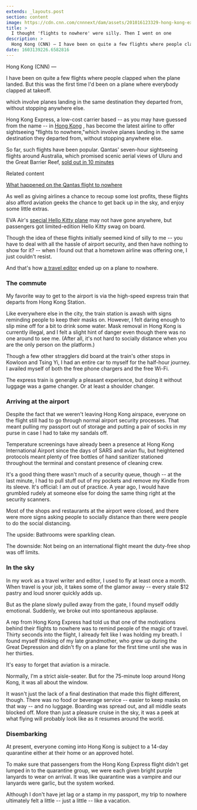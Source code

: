 ```yaml
--- 
extends: _layouts.post 
section: content 
image: https://cdn.cnn.com/cnnnext/dam/assets/201016123329-hong-kong-express-plane-super-tease.jpg 
title: > 
  I thought 'flights to nowhere' were silly. Then I went on one 
description: > 
  Hong Kong (CNN) — I have been on quite a few flights where people clapped when the plane landed.Though the idea of these flights initially seemed kind of silly to me -- you have to deal with all the hassle of airport security, and then have nothing to show for it?The commuteMy favorite way to get to the airport is via the high-speed express train that departs from Hong Kong Station.The express train is generally a pleasant experience, but doing it without luggage was a game changer.DisembarkingAt present, everyone coming into Hong Kong is subject to a 14-day quarantine either at their home or an approved hotel. 
date: 1603139226.6582816 
--- 
```

<div><p class="Paragraph__component">Hong Kong (CNN) &#8212; <p>I have been on quite a few flights where people clapped when the plane landed. But this was the first time I'd been on a plane where everybody clapped at takeoff.</p></p><span><a></a><strong> </strong>which involve planes landing in the same destination they departed from, without stopping anywhere else.<p>Hong Kong Express, a low-cost carrier based -- as you may have guessed from the name -- in <a href="https://edition.cnn.com/travel/destinations/hong-kong" target="_blank">Hong Kong</a> , has become the latest airline to offer sightseeing "flights to nowhere,"which involve planes landing in the same destination they departed from, without stopping anywhere else.</p></span><p id="ad_rect_atf_02" class="Ad__tag Article__adBody Ad__hasLabel"></p><span><a></a><p>So far, such flights have been popular. Qantas' seven-hour sightseeing flights around Australia, which promised scenic aerial views of Uluru and the Great Barrier Reef, <a href="https://edition.cnn.com/travel/article/flights-to-nowhere-qantas" target="_blank">sold out in 10 minutes</a> </p></span><p class="RelatedArticle__label">Related content</p><a class="RelatedArticle__link" href="/travel/article/qantas-flight-to-nowhere-passenger-experience/index.html" target="_blank">What happened on the Qantas flight to nowhere</a><p class="Paragraph__component"><p>As well as giving airlines a chance to recoup some lost profits, these flights also afford aviation geeks the chance to get back up in the sky, and enjoy some little extras.</p></p><span><a></a><p>EVA Air's <a href="https://edition.cnn.com/travel/article/eva-air-hello-kitty-fathers-day-flight/index.html" target="_blank">special Hello Kitty plane</a> may not have gone anywhere, but passengers got limited-edition Hello Kitty swag on board.</p></span><p class="Paragraph__component"><p>Though the idea of these flights initially seemed kind of silly to me -- you have to deal with all the hassle of airport security, and then have nothing to show for it? -- when I found out that a hometown airline was offering one, I just couldn't resist. </p></p><p id="ad_nat_btf_01" class="Ad__tag"></p><span><a></a><p>And that's how <a href="https://edition.cnn.com/travel/article/cancer-lilit-marcus-wellness-coronavirus-diary-intl-hnk/index.html" target="_blank">a travel editor</a> ended up on a plane to nowhere.</p></span><p class="Paragraph__component"><p><h3>The commute</h3></p></p><p class="Paragraph__component"><p>My favorite way to get to the airport is via the high-speed express train that departs from Hong Kong Station. </p></p><p class="Paragraph__component"><p>Like everywhere else in the city, the train station is awash with signs reminding people to keep their masks on. However, I felt daring enough to slip mine off for a bit to drink some water. Mask removal in Hong Kong is currently illegal, and I felt a slight hint of danger even though there was no one around to see me. (After all, it's not hard to socially distance when you are the only person on the platform.)</p></p><p class="Paragraph__component"><p>Though a few other stragglers did board at the train's other stops in Kowloon and Tsing Yi, I had an entire car to myself for the half-hour journey. I availed myself of both the free phone chargers and the free Wi-Fi.</p></p><p class="Paragraph__component"><p>The express train is generally a pleasant experience, but doing it without luggage was a game changer. Or at least a shoulder changer.</p></p><p class="HTMLEmbed__component"></p><p class="Paragraph__component"><p><h3>Arriving at the airport</h3></p></p><p class="Paragraph__component"><p>Despite the fact that we weren't leaving Hong Kong airspace, everyone on the flight still had to go through normal airport security processes. That meant pulling my passport out of storage  and putting a pair of socks in my purse in case I had to take my sandals off.</p></p><p class="Paragraph__component"><p>Temperature screenings have already been a presence at Hong Kong International Airport since the days of SARS and avian flu, but heightened protocols meant plenty of free bottles of hand sanitizer stationed throughout the terminal and constant presence of cleaning crew.</p></p><p class="Paragraph__component"><p>It's a good thing there wasn't much of a security queue, though -- at the last minute, I had to pull stuff out of my pockets and remove my Kindle from its sleeve. It's official: I am out of practice. A year ago, I would have grumbled rudely at someone else for doing the same thing right at the security scanners.</p></p><p id="ad_rect_btf_01" class="Ad__tag Article__adBody Ad__hasLabel"></p><p class="Paragraph__component"><p>Most of the shops and restaurants at the airport were closed, and there were more signs asking people to socially distance than there were people to do the social distancing. </p></p><p class="Paragraph__component"><p>The upside: Bathrooms were sparkling clean.</p></p><p class="Paragraph__component"><p>The downside: Not being on an international flight meant the duty-free shop was off limits.</p></p><p class="HTMLEmbed__component"></p><p class="Paragraph__component"><p><h3>In the sky</h3></p></p><p class="Paragraph__component"><p>In my work as a travel writer and editor, I used to fly at least once a month. When travel is your job, it takes some of the glamor away -- every stale $12 pastry and loud snorer quickly adds up.</p></p><p class="Paragraph__component"><p>But as the plane slowly pulled away from the gate, I found myself oddly emotional. Suddenly, we broke out into spontaneous applause.</p></p><p class="Paragraph__component"><p>A rep from Hong Kong Express had told us that one of the motivations behind their flights to nowhere was to remind people of the magic of travel. Thirty seconds into the flight, I already felt like I was holding my breath. I found myself thinking of my late grandmother, who grew up during the Great Depression and didn't fly on a plane for the first time until she was in her thirties.</p></p><p class="Paragraph__component"><p>It's easy to forget that aviation is a miracle.</p></p><p class="Paragraph__component"><p>Normally, I'm a strict aisle-seater. But for the 75-minute loop around Hong Kong, it was all about the window.</p></p><p class="Paragraph__component"><p>It wasn't just the lack of a final destination that made this flight different, though. There was no food or beverage service -- easier to keep masks on that way -- and no luggage. Boarding was spread out, and all middle seats blocked off. More than just a pleasure cruise in the sky, it was a peek at what flying will probably look like as it resumes around the world.</p></p><p class="Paragraph__component"><p><h3>Disembarking</h3></p></p><p class="Paragraph__component"><p>At present, everyone coming into Hong Kong is subject to a 14-day quarantine either at their home or an approved hotel. </p></p><p class="Paragraph__component"><p>To make sure that passengers from the Hong Kong Express flight didn't get lumped in to the quarantine group, we were each given bright purple lanyards to wear on arrival<strong>.</strong> It was like quarantine was a vampire and our lanyards were garlic, but the system worked. </p></p><p class="Paragraph__component"><p>Although I don't have jet lag or a stamp in my passport, my trip to nowhere ultimately felt a little -- just a little -- like a vacation. </p></p></div>